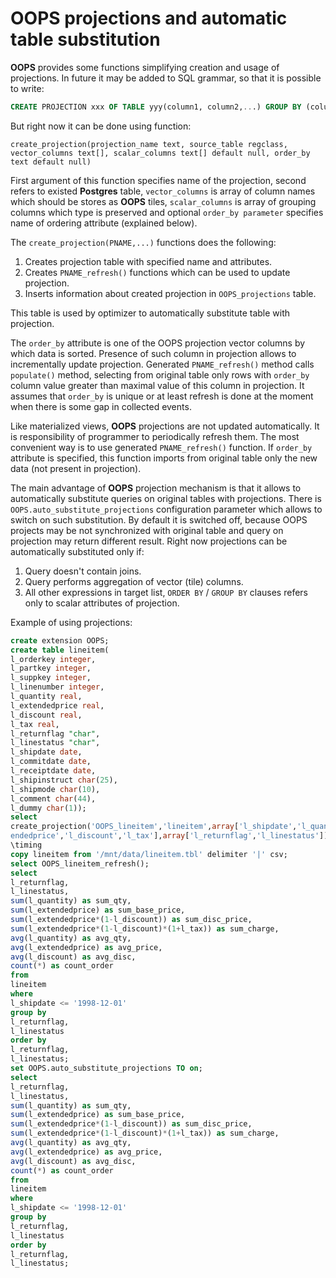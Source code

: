 # OOPS projections and automatic table substitution

**OOPS** provides some functions simplifying creation and usage of projections. In future it may be added to SQL grammar, so that it is possible to write:

```sql
CREATE PROJECTION xxx OF TABLE yyy(column1, column2,...) GROUP BY (column1, column2, ...)
```

But right now it can be done using function:

```postgres
create_projection(projection_name text, source_table regclass, vector_columns text[], scalar_columns text[] default null, order_by text default null)
```

First argument of this function specifies name of the projection, second refers to existed **Postgres** table, `vector_columns` is array of column names which should be stores as **OOPS** tiles, `scalar_columns` is array of grouping columns which type is preserved and optional `order_by parameter` specifies name of ordering attribute (explained below). 

The `create_projection(PNAME,...)` functions does the following:
1. Creates projection table with specified name and attributes.
2. Creates `PNAME_refresh()` functions which can be used to update projection.
3. Inserts information about created projection in `OOPS_projections` table. 

This table is used by optimizer to automatically substitute table with projection.

The `order_by` attribute is one of the OOPS projection vector columns by which data is sorted. 
Presence of such column in projection allows to incrementally update projection. 
Generated `PNAME_refresh()` method calls `populate()` method, selecting from original table only rows with `order_by` column value greater than maximal value of this column in projection. 
It assumes that `order_by` is unique or at least refresh is done at the moment when there is some gap in collected events.

Like materialized views, **OOPS** projections are not updated automatically.
It is responsibility of programmer to periodically refresh them. 
The most convenient way is to use generated `PNAME_refresh()` function.
If `order_by` attribute is specified, this function imports from original table
only the new data (not present in projection).

The main advantage of **OOPS** projection mechanism is that it allows to automatically substitute queries on original tables with projections. 
There is `OOPS.auto_substitute_projections` configuration parameter which allows to switch on such substitution.
By default it is switched off, because OOPS projects may be not synchronized with original table and query on projection may return different result.
Right now projections can be automatically substituted only if:
1. Query doesn't contain joins.
2. Query performs aggregation of vector (tile) columns.
3. All other expressions in target list, `ORDER BY` / `GROUP BY` clauses refers only to scalar attributes of projection.

Example of using projections:

```sql
create extension OOPS;
create table lineitem(
l_orderkey integer,
l_partkey integer,
l_suppkey integer,
l_linenumber integer,
l_quantity real,
l_extendedprice real,
l_discount real,
l_tax real,
l_returnflag "char",
l_linestatus "char",
l_shipdate date,
l_commitdate date,
l_receiptdate date,
l_shipinstruct char(25),
l_shipmode char(10),
l_comment char(44),
l_dummy char(1));
select
create_projection('OOPS_lineitem','lineitem',array['l_shipdate','l_quantity','l_ext
endedprice','l_discount','l_tax'],array['l_returnflag','l_linestatus']);
\timing
copy lineitem from '/mnt/data/lineitem.tbl' delimiter '|' csv;
select OOPS_lineitem_refresh();
select
l_returnflag,
l_linestatus,
sum(l_quantity) as sum_qty,
sum(l_extendedprice) as sum_base_price,
sum(l_extendedprice*(1-l_discount)) as sum_disc_price,
sum(l_extendedprice*(1-l_discount)*(1+l_tax)) as sum_charge,
avg(l_quantity) as avg_qty,
avg(l_extendedprice) as avg_price,
avg(l_discount) as avg_disc,
count(*) as count_order
from
lineitem
where
l_shipdate <= '1998-12-01'
group by
l_returnflag,
l_linestatus
order by
l_returnflag,
l_linestatus;
set OOPS.auto_substitute_projections TO on;
select
l_returnflag,
l_linestatus,
sum(l_quantity) as sum_qty,
sum(l_extendedprice) as sum_base_price,
sum(l_extendedprice*(1-l_discount)) as sum_disc_price,
sum(l_extendedprice*(1-l_discount)*(1+l_tax)) as sum_charge,
avg(l_quantity) as avg_qty,
avg(l_extendedprice) as avg_price,
avg(l_discount) as avg_disc,
count(*) as count_order
from
lineitem
where
l_shipdate <= '1998-12-01'
group by
l_returnflag,
l_linestatus
order by
l_returnflag,
l_linestatus;
```